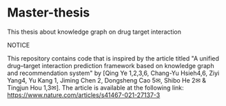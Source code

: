 # Master-thesis
This thesis about knowledge graph on drug target interaction

NOTICE

This repository contains code that is inspired by the article titled "A unified drug–target interaction prediction
framework based on knowledge graph and
recommendation system" by [Qing Ye 1,2,3,6, Chang-Yu Hsieh4,6, Ziyi Yang4, Yu Kang 1, Jiming Chen 2, Dongsheng Cao 5✉,
Shibo He 2✉ & Tingjun Hou 1,3✉].
The article is available at the following link:
https://www.nature.com/articles/s41467-021-27137-3


